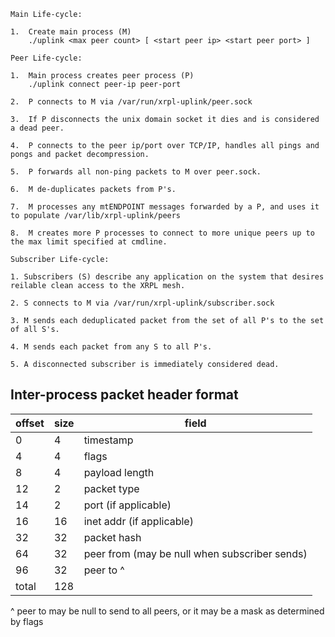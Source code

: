```
Main Life-cycle:

1.  Create main process (M)
    ./uplink <max peer count> [ <start peer ip> <start peer port> ]

Peer Life-cycle:

1.  Main process creates peer process (P)
    ./uplink connect peer-ip peer-port

2.  P connects to M via /var/run/xrpl-uplink/peer.sock

3.  If P disconnects the unix domain socket it dies and is considered a dead peer.

4.  P connects to the peer ip/port over TCP/IP, handles all pings and pongs and packet decompression.

5.  P forwards all non-ping packets to M over peer.sock.

6.  M de-duplicates packets from P's.

7.  M processes any mtENDPOINT messages forwarded by a P, and uses it to populate /var/lib/xrpl-uplink/peers

8.  M creates more P processes to connect to more unique peers up to the max limit specified at cmdline.

Subscriber Life-cycle:

1. Subscribers (S) describe any application on the system that desires reilable clean access to the XRPL mesh.

2. S connects to M via /var/run/xrpl-uplink/subscriber.sock

3. M sends each deduplicated packet from the set of all P's to the set of all S's.

4. M sends each packet from any S to all P's.

5. A disconnected subscriber is immediately considered dead.
```


## Inter-process packet header format
offset | size | field
-|-|-
0|4|timestamp
4|4|flags
8|4|payload length
12|2|packet type
14|2|port (if applicable)
16|16|inet addr (if applicable)
32|32|packet hash
64|32|peer from (may be null when subscriber sends)
96|32|peer to ^
total|128|


^ peer to may be null to send to all peers, or it may be a mask as determined by flags
